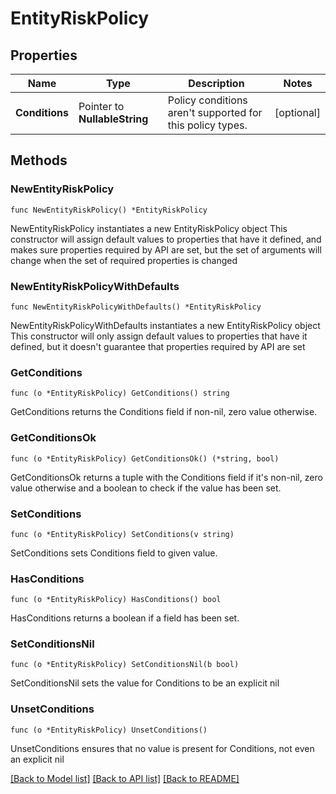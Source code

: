# EntityRiskPolicy

## Properties

Name | Type | Description | Notes
------------ | ------------- | ------------- | -------------
**Conditions** | Pointer to **NullableString** | Policy conditions aren&#39;t supported for this policy types. | [optional] 

## Methods

### NewEntityRiskPolicy

`func NewEntityRiskPolicy() *EntityRiskPolicy`

NewEntityRiskPolicy instantiates a new EntityRiskPolicy object
This constructor will assign default values to properties that have it defined,
and makes sure properties required by API are set, but the set of arguments
will change when the set of required properties is changed

### NewEntityRiskPolicyWithDefaults

`func NewEntityRiskPolicyWithDefaults() *EntityRiskPolicy`

NewEntityRiskPolicyWithDefaults instantiates a new EntityRiskPolicy object
This constructor will only assign default values to properties that have it defined,
but it doesn't guarantee that properties required by API are set

### GetConditions

`func (o *EntityRiskPolicy) GetConditions() string`

GetConditions returns the Conditions field if non-nil, zero value otherwise.

### GetConditionsOk

`func (o *EntityRiskPolicy) GetConditionsOk() (*string, bool)`

GetConditionsOk returns a tuple with the Conditions field if it's non-nil, zero value otherwise
and a boolean to check if the value has been set.

### SetConditions

`func (o *EntityRiskPolicy) SetConditions(v string)`

SetConditions sets Conditions field to given value.

### HasConditions

`func (o *EntityRiskPolicy) HasConditions() bool`

HasConditions returns a boolean if a field has been set.

### SetConditionsNil

`func (o *EntityRiskPolicy) SetConditionsNil(b bool)`

 SetConditionsNil sets the value for Conditions to be an explicit nil

### UnsetConditions
`func (o *EntityRiskPolicy) UnsetConditions()`

UnsetConditions ensures that no value is present for Conditions, not even an explicit nil

[[Back to Model list]](../README.md#documentation-for-models) [[Back to API list]](../README.md#documentation-for-api-endpoints) [[Back to README]](../README.md)


